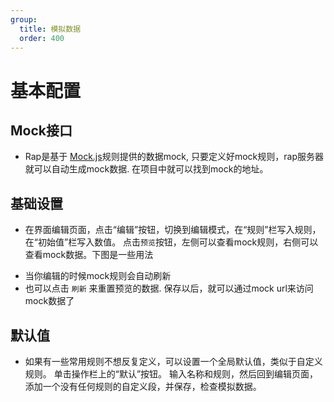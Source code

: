 ```yaml
---
group:
  title: 模拟数据
  order: 400
---
```


# 基本配置

## Mock接口
- Rap是基于 [Mock.js](http://mockjs.com/examples.html)规则提供的数据mock, 只要定义好mock规则，rap服务器就可以自动生成mock数据. 在项目中就可以找到mock的地址。

<code src="./mock/component/mock_path_zh.tsx" inline=true></code>

## 基础设置
- 在界面编辑页面，点击“编辑”按钮，切换到编辑模式，在“规则”栏写入规则，在“初始值”栏写入数值。 点击`预览`按钮，左侧可以查看mock规则，右侧可以查看mock数据。下图是一些用法

<code src="./mock/component/usages_zh.tsx" inline=true></code>

- 当你编辑的时候mock规则会自动刷新
- 也可以点击 `刷新` 来重置预览的数据. 保存以后，就可以通过mock url来访问mock数据了

<code src="./mock/component/data_mock_zh.tsx" inline=true></code>
## 默认值

- 如果有一些常用规则不想反复定义，可以设置一个全局默认值，类似于自定义规则。 单击操作栏上的“默认”按钮。
输入名称和规则，然后回到编辑页面，添加一个没有任何规则的自定义段，并保存，检查模拟数据。

<code src="./mock/component/default_zh.tsx" inline=true></code>

<code src="./mock/component/setting_zh.tsx" inline=true></code>

<code src="./mock/component/project_zh.tsx" inline=true></code>

<code src="./mock/component/request_zh.tsx" inline=true></code>



